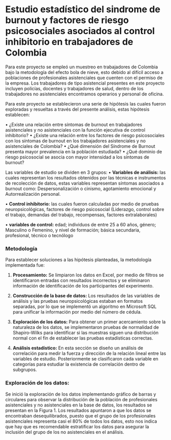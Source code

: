 # Estudio estadístico del sindrome de burnout y factores de riesgo psicosociales asociados al control inhibitorio en trabajadores de Colombia

Para este proyecto se empleó un muestreo en trabajadores de Colombia bajo la metodología del efecto bola de nieve, esto debido al difícil acceso a poblaciones de profesionales asistenciales que cuenten con el permiso de la empresa. Los trabajadores de tipo asistencial presentes en este proyecto incluyen policías, docentes y trabajadores de salud, dentro de los trabajadores no asistenciales encontramos operarios y personal de oficina.

Para este proyecto se establecieron una serie de hipótesis las cuales fueron exploradas y resueltas a través del presente análisis, estas hipótesis establecen:

•	¿Existe una relación entre síntomas de burnout en trabajadores asistenciales y no asistenciales con la función ejecutiva de control inhibitorio?
•	¿Existe una relación entre los factores de riesgo psicosociales con los síntomas de burnout en los trabajadores asistenciales y no asistenciales de Colombia?
•	¿Qué dimensión del Síndrome de Burnout presenta mayor prevalencia en la población estudiada?
•	¿Qué dominio de riesgo psicosocial se asocia con mayor intensidad a los síntomas de burnout?

Las variables de estudio se dividen en 3 grupos:
•	**Variables de análisis:** las cuales representan los resultados obtenidos por las técnicas e instrumentos de recolección de datos, estas variables representan síntomas asociados a burnout como: Despersonalización o cinismo, agotamiento emocional y Autorrealización personal.

•	**Control inhibitorio:** las cuales fueron calculadas por medio de pruebas neuropsicológicas, factores de riesgo psicosocial (Liderazgo, control sobre el trabajo, demandas del trabajo, recompensas, factores extralaborales)

•	**variables de control:** edad; individuos de entre 25 a 60 años,  género; Masculino o Femenino, y nivel de formación; básica secundaria, profesional, técnico o tecnólogo

### Metodología
Para establecer soluciones a las hipótesis planteadas, la metodología implementada fue:

1.	**Procesamiento:** Se limpiaron los datos en Excel, por medio de filtros se identificaron entradas con resultados incorrectos y se eliminaron información de identificación de los participantes del experimento.

2.	**Construcción de la base de datos:** Los resultados de las variables de análisis y las pruebas neuropsicológicas estaban en formatos separadas, por lo que se implementó un algoritmo en Microsoft SQL para unificar la información por medio del número de cédula.

3.	**Exploración de los datos:** Para obtener un primer acercamiento sobre la naturaleza de los datos, se implementaron pruebas de normalidad de Shapiro-Wilks para identificar si las muestras siguen una distribución normal con el fin de establecer las pruebas estadísticas correctas.

4.	**Análisis estadístico:** En esta sección se diseño un análisis de correlación para medir la fuerza y dirección de la relación lineal entre las variables de estudio. Posteriormente se clasificaron cada variable en categorías para estudiar la existencia de correlación dentro de subgrupos.

### Exploración de los datos:

Se inició la exploración de los datos implementando gráfico de barras y circulares para observar la distribución de la población de profesionales asistenciales y no asistenciales en la base de datos, los resultados se presentan en la Figura 1. Los resultados apuntaron a que los datos se encontraban desequilibrados, puesto que el grupo de los profesionales asistenciales representa casi el 80% de todos los datos, esto nos indica que hay que es recomendable estratificar los datos para asegurar la inclusión del grupo de los no asistenciales en el análisis.
